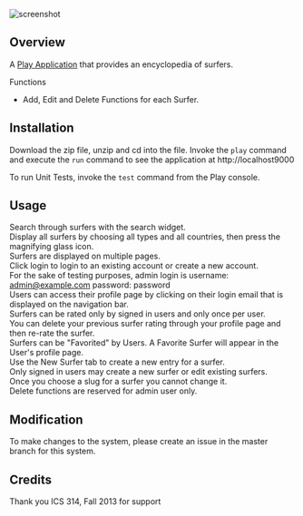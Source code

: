 ![screenshot](https://raw.github.com/andrewpw/surferpedia/master/public/images/homepage_example.png)

Overview
--------

A [Play Application](http://playframework.com) that provides an encyclopedia of surfers.

Functions
- Add, Edit and Delete Functions for each Surfer.


Installation
------------

Download the zip file, unzip and cd into the file. Invoke the `play` command and execute the `run` command to see the 
application at http://localhost9000

To run Unit Tests, invoke the `test` command from the Play console.

Usage
-----

Search through surfers with the search widget.  
Display all surfers by choosing all types and all countries, then press the magnifying glass icon.  
Surfers are displayed on multiple pages.  
Click login to login to an existing account or create a new account.  
For the sake of testing purposes, admin login is username: admin@example.com password: password  
Users can access their profile page by clicking on their login email that is displayed on the navigation bar.  
Surfers can be rated only by signed in users and only once per user.  
You can delete your previous surfer rating through your profile page and then re-rate the surfer.  
Surfers can be "Favorited" by Users. A Favorite Surfer will appear in the User's profile page.  
Use the New Surfer tab to create a new entry for a surfer.  
Only signed in users may create a new surfer or edit existing surfers.  
Once you choose a slug for a surfer you cannot change it.  
Delete functions are reserved for admin user only.

Modification
------------

To make changes to the system, please create an issue in the master branch for this system.

Credits
-------

Thank you ICS 314, Fall 2013 for support